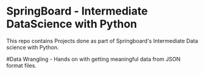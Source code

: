 # SpringBoard - Intermediate DataScience with Python
This repo contains Projects done as part of Springboard's Intermediate Data science with Python.

#Data Wrangling - Hands on with getting meaningful data from JSON format files.
